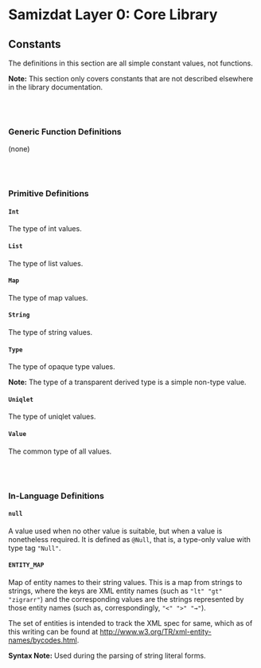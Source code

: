 Samizdat Layer 0: Core Library
==============================

Constants
---------

The definitions in this section are all simple constant values, not
functions.

**Note:** This section only covers constants that are not described
elsewhere in the library documentation.

<br><br>
### Generic Function Definitions

(none)


<br><br>
### Primitive Definitions

#### `Int`

The type of int values.

#### `List`

The type of list values.

#### `Map`

The type of map values.

#### `String`

The type of string values.

#### `Type`

The type of opaque type values.

**Note:** The type of a transparent derived type is a simple non-type
value.

#### `Uniqlet`

The type of uniqlet values.

#### `Value`

The common type of all values.


<br><br>
### In-Language Definitions

#### `null`

A value used when no other value is suitable, but when a value is
nonetheless required. It is defined as `@Null`, that is, a type-only
value with type tag `"Null"`.

#### `ENTITY_MAP`

Map of entity names to their string values. This is a map from strings to
strings, where the keys are XML entity names (such as `"lt" "gt" "zigrarr"`)
and the corresponding values are the strings represented by those entity
names (such as, correspondingly, `"<" ">" "⇝"`).

The set of entities is intended to track the XML spec for same, which
as of this writing can be found at
<http://www.w3.org/TR/xml-entity-names/bycodes.html>.

**Syntax Note:** Used during the parsing of string literal forms.
